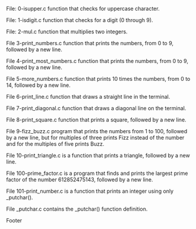 File: 0-isupper.c function that checks for uppercase character.

File: 1-isdigit.c function that checks for a digit (0 through 9).

File: 2-mul.c  function that multiplies two integers.

File 3-print_numbers.c  function that prints the numbers, from 0 to 9, followed by a new line.

File 4-print_most_numbers.c function that prints the numbers, from 0 to 9, followed by a new line.

File 5-more_numbers.c function that prints 10 times the numbers, from 0 to 14, followed by a new line.

File 6-print_line.c  function that draws a straight line in the terminal.

File 7-print_diagonal.c function that draws a diagonal line on the terminal.

File 8-print_square.c  function that prints a square, followed by a new line.

File 9-fizz_buzz.c program that prints the numbers from 1 to 100, followed by a new line, but for multiples of three prints Fizz instead of the number and for the multiples of five prints Buzz.

File 10-print_triangle.c is a function that prints a triangle, followed by a new line.

File 100-prime_factor.c is a program that finds and prints the largest prime factor of the number 612852475143, followed by a new line.

File 101-print_number.c is a function that prints an integer using only _putchar().

File _putchar.c contains the _putchar() function definition.

Footer